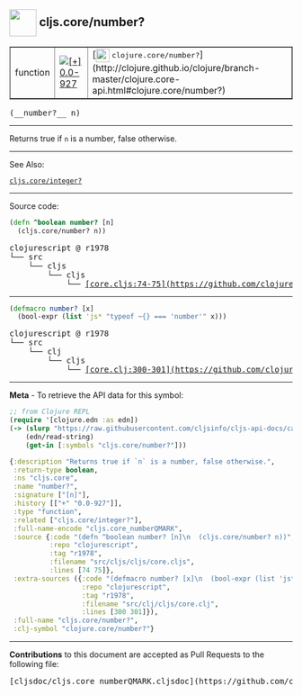 ## <img width="48px" valign="middle" src="http://i.imgur.com/Hi20huC.png"> cljs.core/number?

 <table border="1">
<tr>

<td>function</td>
<td><a href="https://github.com/cljsinfo/cljs-api-docs/tree/0.0-927"><img valign="middle" alt="[+] 0.0-927" src="https://img.shields.io/badge/+-0.0--927-lightgrey.svg"></a> </td>
<td>
[<img height="24px" valign="middle" src="http://i.imgur.com/1GjPKvB.png"> <samp>clojure.core/number?</samp>](http://clojure.github.io/clojure/branch-master/clojure.core-api.html#clojure.core/number?)
</td>
</tr>
</table>

 <samp>
(__number?__ n)<br>
</samp>

---

Returns true if `n` is a number, false otherwise.

---


See Also:

[`cljs.core/integer?`](cljs.core_integerQMARK.md)<br>

---


Source code:

```clj
(defn ^boolean number? [n]
  (cljs.core/number? n))
```

 <pre>
clojurescript @ r1978
└── src
    └── cljs
        └── cljs
            └── <ins>[core.cljs:74-75](https://github.com/clojure/clojurescript/blob/r1978/src/cljs/cljs/core.cljs#L74-L75)</ins>
</pre>


---

```clj
(defmacro number? [x]
  (bool-expr (list 'js* "typeof ~{} === 'number'" x)))
```

 <pre>
clojurescript @ r1978
└── src
    └── clj
        └── cljs
            └── <ins>[core.clj:300-301](https://github.com/clojure/clojurescript/blob/r1978/src/clj/cljs/core.clj#L300-L301)</ins>
</pre>

---

__Meta__ - To retrieve the API data for this symbol:

```clj
;; from Clojure REPL
(require '[clojure.edn :as edn])
(-> (slurp "https://raw.githubusercontent.com/cljsinfo/cljs-api-docs/catalog/cljs-api.edn")
    (edn/read-string)
    (get-in [:symbols "cljs.core/number?"]))
```

```clj
{:description "Returns true if `n` is a number, false otherwise.",
 :return-type boolean,
 :ns "cljs.core",
 :name "number?",
 :signature ["[n]"],
 :history [["+" "0.0-927"]],
 :type "function",
 :related ["cljs.core/integer?"],
 :full-name-encode "cljs.core_numberQMARK",
 :source {:code "(defn ^boolean number? [n]\n  (cljs.core/number? n))",
          :repo "clojurescript",
          :tag "r1978",
          :filename "src/cljs/cljs/core.cljs",
          :lines [74 75]},
 :extra-sources ({:code "(defmacro number? [x]\n  (bool-expr (list 'js* \"typeof ~{} === 'number'\" x)))",
                  :repo "clojurescript",
                  :tag "r1978",
                  :filename "src/clj/cljs/core.clj",
                  :lines [300 301]}),
 :full-name "cljs.core/number?",
 :clj-symbol "clojure.core/number?"}

```

---

__Contributions__ to this document are accepted as Pull Requests to the following file:

 <pre>
[cljsdoc/cljs.core_numberQMARK.cljsdoc](https://github.com/cljsinfo/cljs-api-docs/blob/master/cljsdoc/cljs.core_numberQMARK.cljsdoc)
</pre>

